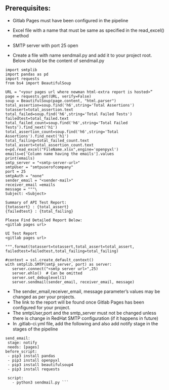 ## Prerequisites:
* Gitlab Pages must have been configured in the pipeline
* Excel file with a name that must be same as specified in the read_excel() method
* SMTP server with port 25 open

* Create a file with name sendmail.py and add it to your project root. Below should be the content of sendmail.py

``` 
import smtplib
import pandas as pd
import requests
from bs4 import BeautifulSoup

URL = "<your pages url where newman html-extra report is hosted>”
page = requests.get(URL, verify=False)
soup = BeautifulSoup(page.content, "html.parser")
total_assertion=soup.find('h6',string='Total Assertions')
totassert=total_assertion.text
total_failed=soup.find('h6',string='Total Failed Tests')
failedtest=total_failed.text
total_failed_count=soup.find('h6',string='Total Failed Tests').find_next('h1')
total_assertion_count=soup.find('h6',string='Total Assertions').find_next('h1')
total_failing=total_failed_count.text
total_assert=total_assertion_count.text
e=pd.read_excel("FileName.xlsx",engine='openpyxl')
emails=e['Column name having the emails'].values
print(emails)
smtp_server = "<smtp-server-url>"
smtpUser = "smtpuserofcompany"
port = 25
smtpAuth = "none"
sender_email = "<sender-mail>"
receiver_email =emails
message = """\
Subject: <Subject>

Summary of API Test Report:
{totassert} : {total_assert}
{failedtest} : {total_failing}

Please Find Detailed Report Below:
<gitlab pages url>

UI Test Report
<gitlab pages url>

""".format(totassert=totassert,total_assert=total_assert, failedtest=failedtest,total_failing=total_failing)

#context = ssl.create_default_context()
with smtplib.SMTP(smtp_server, port) as server:
   server.connect("<smtp server url>",25)
   server.ehlo()  # Can be omitted
   server.set_debuglevel(1)
   server.sendmail(sender_email, receiver_email, message) 
```



* The sender_email,receiver_email, message parameter’s values may be changed as per your projects. 
* The link to the report will be found once Gitlab Pages has been configured for your project.
* The smtpUser,port and the smtp_server must not be changed unless there is change in RedHat SMTP configuration (if it happens in future)
* In .gitlab-ci.yml file, add the following and also add notify stage in the stages of the pipeline

```
send_email:
 stage: notify
 needs: [pages]
before_script:
 - pip3 install pandas
 - pip3 install openpyxl
 - pip3 install beautifulsoup4
 - pip3 install requests

 script:
   - python3 sendmail.py ```